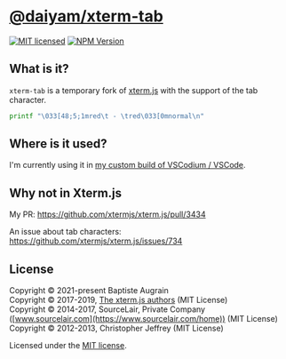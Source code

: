 [@daiyam/xterm-tab](https://github.com/daiyam/xterm-tab)
===============================================================================

[![MIT licensed](https://img.shields.io/badge/license-MIT-blue.svg)](./LICENSE)
[![NPM Version](https://img.shields.io/npm/v/@daiyam/xterm-tab.svg?colorB=green)](https://www.npmjs.com/package/@daiyam/xterm-tab)

What is it?
-----------

`xterm-tab` is a temporary fork of [xterm.js](https://github.com/xtermjs/xterm.js) with the support of the tab character.

```sh
printf "\033[48;5;1mred\t - \tred\033[0mnormal\n"
```

Where is it used?
-----------------

I'm currently using it in [my custom build of VSCodium / VSCode](https://github.com/zokugun/MrCode).

Why not in Xterm.js
-------------------

My PR: https://github.com/xtermjs/xterm.js/pull/3434

An issue about tab characters: https://github.com/xtermjs/xterm.js/issues/734

License
-------

Copyright &copy; 2021-present Baptiste Augrain<br />
Copyright &copy; 2017-2019, [The xterm.js authors](https://github.com/xtermjs/xterm.js/graphs/contributors) (MIT License)<br />
Copyright &copy; 2014-2017, SourceLair, Private Company ([www.sourcelair.com](https://www.sourcelair.com/home)) (MIT License)<br />
Copyright &copy; 2012-2013, Christopher Jeffrey (MIT License)

Licensed under the [MIT license](https://opensource.org/licenses/MIT).
